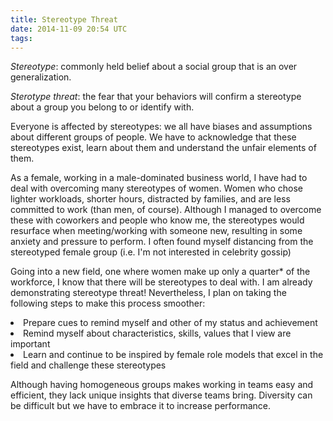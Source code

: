 ```yaml
---
title: Stereotype Threat
date: 2014-11-09 20:54 UTC
tags:
---
```


_Stereotype_: commonly held belief about a social group that is an over generalization.

_Sterotype threat_: the fear that your behaviors will confirm a stereotype about a group you belong to or identify with.

Everyone is affected by stereotypes: we all have biases and assumptions about different groups of people. We have to acknowledge that these stereotypes exist, learn about them and understand the unfair elements of them.

As a female, working in a male-dominated business world, I have had to deal with overcoming many stereotypes of women. Women who chose lighter workloads, shorter hours, distracted by families, and are less committed to work (than men, of course). Although I managed to overcome these with coworkers and people who know me, the stereotypes would resurface when meeting/working with someone new, resulting in some anxiety and pressure to perform. I often found myself distancing from the stereotyped female group (i.e. I'm not interested in celebrity gossip)

Going into a new field, one where women make up only a quarter* of the workforce, I know that there will be stereotypes to deal with. I am already demonstrating stereotype threat! Nevertheless, I plan on taking the following steps to make this process smoother:

<li>Prepare cues to remind myself and other of my status and achievement</li>

<li>Remind myself about characteristics, skills, values that I view are important</li>

<li>Learn and continue to be inspired by female role models that excel in the field and challenge these stereotypes</li>

Although having homogeneous groups makes working in teams easy and efficient, they lack unique insights that diverse teams bring. Diversity can be difficult but we have to embrace it to increase performance.